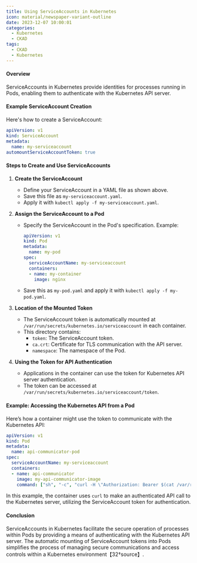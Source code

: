 ```yaml
---
title: Using ServiceAccounts in Kubernetes
icon: material/newspaper-variant-outline
date: 2023-12-07 10:00:01
categories:
  - Kubernetes
  - CKAD
tags:
  - CKAD
  - Kubernetes
---
```


#### Overview

ServiceAccounts in Kubernetes provide identities for processes running in Pods, enabling them to authenticate with the Kubernetes API server.

#### Example ServiceAccount Creation

Here's how to create a ServiceAccount:

```yaml
apiVersion: v1
kind: ServiceAccount
metadata:
  name: my-serviceaccount
automountServiceAccountToken: true
```

#### Steps to Create and Use ServiceAccounts

1. **Create the ServiceAccount**
   - Define your ServiceAccount in a YAML file as shown above.
   - Save this file as `my-serviceaccount.yaml`.
   - Apply it with `kubectl apply -f my-serviceaccount.yaml`.

2. **Assign the ServiceAccount to a Pod**
   - Specify the ServiceAccount in the Pod's specification. Example:

     ```yaml
     apiVersion: v1
     kind: Pod
     metadata:
       name: my-pod
     spec:
       serviceAccountName: my-serviceaccount
       containers:
       - name: my-container
         image: nginx
     ```

   - Save this as `my-pod.yaml` and apply it with `kubectl apply -f my-pod.yaml`.

3. **Location of the Mounted Token**
   - The ServiceAccount token is automatically mounted at `/var/run/secrets/kubernetes.io/serviceaccount` in each container.
   - This directory contains:
     - `token`: The ServiceAccount token.
     - `ca.crt`: Certificate for TLS communication with the API server.
     - `namespace`: The namespace of the Pod.

4. **Using the Token for API Authentication**
   - Applications in the container can use the token for Kubernetes API server authentication.
   - The token can be accessed at `/var/run/secrets/kubernetes.io/serviceaccount/token`.

#### Example: Accessing the Kubernetes API from a Pod

Here’s how a container might use the token to communicate with the Kubernetes API:

```yaml
apiVersion: v1
kind: Pod
metadata:
  name: api-communicator-pod
spec:
  serviceAccountName: my-serviceaccount
  containers:
  - name: api-communicator
    image: my-api-communicator-image
    command: ["sh", "-c", "curl -H \"Authorization: Bearer $(cat /var/run/secrets/kubernetes.io/serviceaccount/token)\" https://kubernetes.default.svc"]
```

In this example, the container uses `curl` to make an authenticated API call to the Kubernetes server, utilizing the ServiceAccount token for authentication.

#### Conclusion

ServiceAccounts in Kubernetes facilitate the secure operation of processes within Pods by providing a means of authenticating with the Kubernetes API server. The automatic mounting of ServiceAccount tokens into Pods simplifies the process of managing secure communications and access controls within a Kubernetes environment【32†source】.
